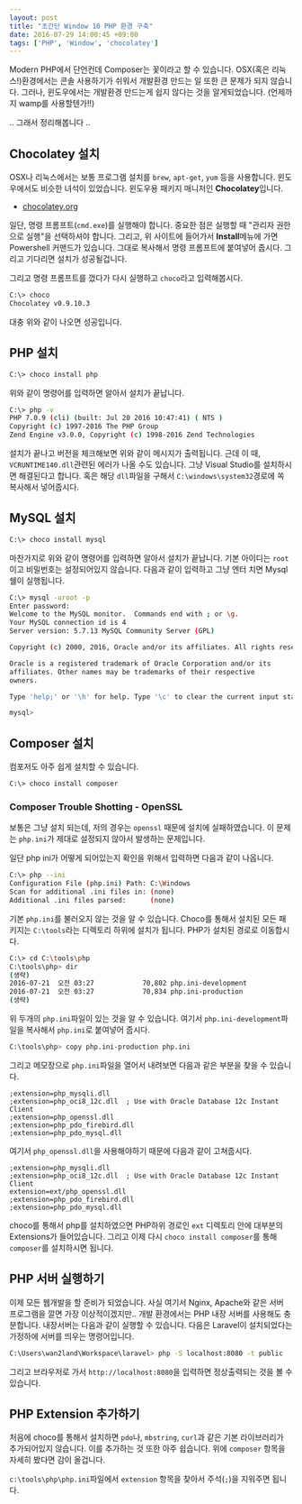 ```yaml
---
layout: post
title: "초간단 Window 10 PHP 환경 구축"
date: 2016-07-29 14:00:45 +09:00
tags: ['PHP', 'Window', 'chocolatey']
---
```


Modern PHP에서 단언컨데 Composer는 꽃이라고 할 수 있습니다. OSX(혹은 리눅스!)환경에서는 콘솔 사용하기가 쉬워서 개발환경
만드는 일 또한 큰 문제가 되지 않습니다. 그러나, 윈도우에서는 개발환경 만드는게 쉽지 않다는 것을 알게되었습니다.
(언제까지 wamp를 사용할텐가!!)

.. 그래서 정리해봅니다 ..

## Chocolatey 설치

OSX나 리눅스에서는 보통 프로그램 설치를 `brew`, `apt-get`, `yum` 등을 사용합니다. 윈도우에서도 비슷한 녀석이 있었습니다.
윈도우용 패키지 매니저인 **Chocolatey**입니다.

- [chocolatey.org](https://chocolatey.org)

일단, 명령 프롬프트(`cmd.exe`)를 실행해야 합니다. 중요한 점은 실행할 때 "관리자 권한으로 실행"을 선택하셔야 합니다.
그리고, 위 사이트에 들어가서 **Install**메뉴에 가면 Powershell 커맨드가 있습니다. 그대로 복사해서 명령 프롬프트에
붙여넣어 줍시다. 그리고 기다리면 설치가 성공될겁니다.

그리고 명령 프롬프트를 껐다가 다시 실행하고 `choco`라고 입력해봅시다.

```sh
C:\> choco
Chocolatey v0.9.10.3

```

대충 위와 같이 나오면 성공입니다.

## PHP 설치

```sh
C:\> choco install php
```

위와 같이 명령어를 입력하면 알아서 설치가 끝납니다.

```sh
C:\> php -v
PHP 7.0.9 (cli) (built: Jul 20 2016 10:47:41) ( NTS )
Copyright (c) 1997-2016 The PHP Group
Zend Engine v3.0.0, Copyright (c) 1998-2016 Zend Technologies
```

설치가 끝나고 버전을 체크해보면 위와 같이 메시지가 출력됩니다. 근데 이 때, `VCRUNTIME140.dll`관련된 에러가 나올 수도
있습니다. 그냥 Visual Studio를 설치하시면 해결된다고 합니다. 혹은 해당 `dll`파일을 구해서 `C:\windows\system32`경로에
쏙 복사해서 넣어줍시다.

## MySQL 설치

```sh
C:\> choco install mysql
```

마찬가지로 위와 같이 명령어를 입력하면 알아서 설치가 끝납니다. 기본 아이디는 `root`이고 비밀번호는 설정되어있지
않습니다. 다음과 같이 입력하고 그냥 엔터 치면 Mysql 쉘이 실행됩니다.

```sh
C:\> mysql -uroot -p
Enter password:
Welcome to the MySQL monitor.  Commands end with ; or \g.
Your MySQL connection id is 4
Server version: 5.7.13 MySQL Community Server (GPL)

Copyright (c) 2000, 2016, Oracle and/or its affiliates. All rights reserved.

Oracle is a registered trademark of Oracle Corporation and/or its
affiliates. Other names may be trademarks of their respective
owners.

Type 'help;' or '\h' for help. Type '\c' to clear the current input statement.

mysql>
```

## Composer 설치

컴포저도 아주 쉽게 설치할 수 있습니다.

```sh
C:\> choco install composer
```

### Composer Trouble Shotting - OpenSSL

보통은 그냥 설치 되는데, 저의 경우는  `openssl` 때문에 설치에 실패하였습니다. 이 문제는 `php.ini`가 제대로 설정되지
않아서 발생하는 문제입니다.

일단 php ini가 어떻게 되어있는지 확인을 위해서 입력하면 다음과 같이 나옵니다.

```sh
C:\> php --ini
Configuration File (php.ini) Path: C:\Windows
Scan for additional .ini files in: (none)
Additional .ini files parsed:      (none)
```

기본 `php.ini`를 불러오지 않는 것을 알 수 있습니다. Choco를 통해서 설치된 모든 패키지는 `C:\tools`라는 디렉토리 하위에
설치가 됩니다. PHP가 설치된 경로로 이동합시다.

```sh
C:\> cd C:\tools\php
C:\tools\php> dir
(생략)
2016-07-21  오전 03:27            70,802 php.ini-development
2016-07-21  오전 03:27            70,834 php.ini-production
(생략)
```

위 두개의 `php.ini`파일이 있는 것을 알 수 있습니다. 여기서 `php.ini-development`파일을 복사해서 `php.ini`로 붙여넣어
줍시다.

```sh
C:\tools\php> copy php.ini-production php.ini
```

그리고 메모장으로 `php.ini`파일을 열어서 내려보면 다음과 같은 부분을 찾을 수 있습니다.

```
;extension=php_mysqli.dll
;extension=php_oci8_12c.dll  ; Use with Oracle Database 12c Instant Client
;extension=php_openssl.dll
;extension=php_pdo_firebird.dll
;extension=php_pdo_mysql.dll
```

여기서 `php_openssl.dll`을 사용해야하기 때문에 다음과 같이 고쳐줍시다.

```
;extension=php_mysqli.dll
;extension=php_oci8_12c.dll  ; Use with Oracle Database 12c Instant Client
extension=ext/php_openssl.dll
;extension=php_pdo_firebird.dll
;extension=php_pdo_mysql.dll
```

choco를 통해서 php를 설치하였으면 PHP하위 경로인 `ext` 디렉토리 안에 대부분의 Extensions가 들어있습니다.
그리고 이제 다시 `choco install composer`를 통해 `composer`를 설치하시면 됩니다.

## PHP 서버 실행하기

이제 모든 웹개발을 할 준비가 되었습니다. 사실 여기서 Nginx, Apache와 같은 서버 프로그램을 깔면 가장 이상적이겠지만..
개발 환경에서는 PHP 내장 서버를 사용해도 충분합니다. 내장서버는 다음과 같이 실행할 수 있습니다. 다음은 Laravel이
설치되었다는 가정하에 서버를 띄우는 명령어입니다.

```sh
C:\Users\wan2land\Workspace\laravel> php -S localhost:8080 -t public
```

그리고 브라우저로 가서 `http://localhost:8080`을 입력하면 정상출력되는 것을 볼 수 있습니다.

## PHP Extension 추가하기

처음에 choco를 통해서 설치하면 `pdo`나, `mbstring`, `curl`과 같은 기본 라이브러리가 추가되어있지 않습니다. 이를
추가하는 것 또한 아주 쉽습니다. 위에 `composer` 항목을 자세히 봤다면 감이 올겁니다.

`c:\tools\php\php.ini`파일에서 `extension` 항목을 찾아서 주석(`;`)을 지워주면 됩니다.
